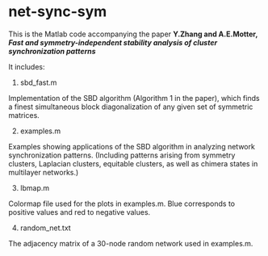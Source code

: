 # net-sync-sym
This is the Matlab code accompanying the paper
**Y.Zhang and A.E.Motter, _Fast and symmetry-independent stability analysis of cluster synchronization patterns_**

It includes:
1. sbd_fast.m

  Implementation of the SBD algorithm (Algorithm 1 in the paper), which finds a finest simultaneous block diagonalization of any given set of symmetric matrices.

2. examples.m

  Examples showing applications of the SBD algorithm in analyzing network synchronization patterns. (Including patterns arising from symmetry clusters, Laplacian clusters, equitable clusters, as well as chimera states in multilayer networks.)

3. lbmap.m

  Colormap file used for the plots in examples.m. Blue corresponds to positive values and red to negative values.

4. random_net.txt

  The adjacency matrix of a 30-node random network used in examples.m.

